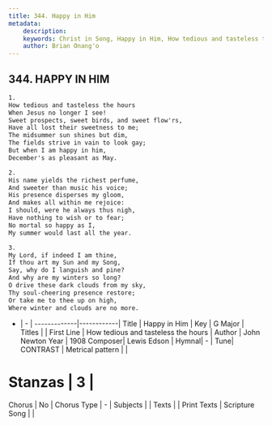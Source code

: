 ```yaml
---
title: 344. Happy in Him
metadata:
    description: 
    keywords: Christ in Song, Happy in Him, How tedious and tasteless the hours, 
    author: Brian Onang'o
---
```



## 344. HAPPY IN HIM

```txt
1.
How tedious and tasteless the hours
When Jesus no longer I see!
Sweet prospects, sweet birds, and sweet flow'rs,
Have all lost their sweetness to me;
The midsummer sun shines but dim,
The fields strive in vain to look gay;
But when I am happy in him,
December's as pleasant as May.

2.
His name yields the richest perfume,
And sweeter than music his voice;
His presence disperses my gloom,
And makes all within me rejoice:
I should, were he always thus nigh,
Have nothing to wish or to fear;
No mortal so happy as I,
My summer would last all the year.

3.
My Lord, if indeed I am thine,
If thou art my Sun and my Song,
Say, why do I languish and pine?
And why are my winters so long?
O drive these dark clouds from my sky,
Thy soul-cheering presence restore;
Or take me to thee up on high,
Where winter and clouds are no more.


```

- |   -  |
-------------|------------|
Title | Happy in Him |
Key | G Major |
Titles |  |
First Line | How tedious and tasteless the hours |
Author | John Newton
Year | 1908
Composer| Lewis Edson |
Hymnal|  - |
Tune| CONTRAST |
Metrical pattern | |
# Stanzas | 3 |
Chorus | No |
Chorus Type | - |
Subjects |  |
Texts |  |
Print Texts | 
Scripture Song |  |
  
